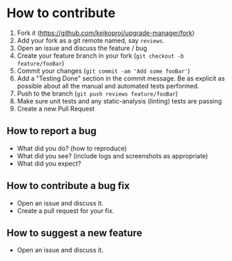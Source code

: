 # How to contribute

1. Fork it (<https://github.com/keikoproj/upgrade-manager/fork>)
2. Add your fork as a git remote named, say `reviews`.
2. Open an issue and discuss the feature / bug
3. Create your feature branch in your fork (`git checkout -b feature/fooBar`)
4. Commit your changes (`git commit -am 'Add some fooBar'`)
5. Add a "Testing Done" section in the commit message. Be as explicit as possible about all the manual and automated tests performed.
6. Push to the branch (`git push reviews feature/fooBar`)
7. Make sure unit tests and any static-analysis (linting) tests are passing
8. Create a new Pull Request

## How to report a bug

* What did you do? (how to reproduce)
* What did you see? (include logs and screenshots as appropriate)
* What did you expect?

## How to contribute a bug fix

* Open an issue and discuss it.
* Create a pull request for your fix.

## How to suggest a new feature

* Open an issue and discuss it.

